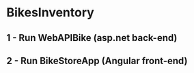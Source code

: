 # BikesInventory

## 1 - Run WebAPIBike (asp.net back-end)

## 2 - Run BikeStoreApp (Angular front-end)
